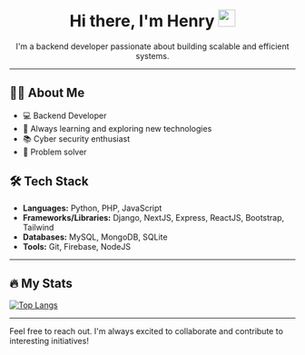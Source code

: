 <!--
**mpiers110/mpiers110** is a ✨ _special_ ✨ repository because its `README.md` (this file) appears on your GitHub profile.

Here are some ideas to get you started:

- 🔭 I’m currently working on ...
- 🌱 I’m currently learning ...
- 👯 I’m looking to collaborate on ...
- 🤔 I’m looking for help with ...
- 💬 Ask me about ...
- 📫 How to reach me: ...
- 😄 Pronouns: ...
- ⚡ Fun fact: ...
-->
<div id="header" align="center">
<h1> Hi there, I'm Henry <img src="https://media.giphy.com/media/hvRJCLFzcasrR4ia7z/giphy.gif" width="30px"/>
</h1>
I'm a backend developer passionate about building scalable and efficient systems. 
</div>

---
## :man_technologist: About Me

- 💻 Backend Developer
- 🌱 Always learning and exploring new technologies
- 📚 Cyber security enthusiast
- 🎯 Problem solver

## :hammer_and_wrench: Tech Stack

- **Languages:** Python, PHP, JavaScript
- **Frameworks/Libraries:** Django, NextJS, Express, ReactJS, Bootstrap, Tailwind
- **Databases:** MySQL, MongoDB, SQLite
- **Tools:** Git, Firebase, NodeJS
---
## :fire: My Stats
[![Top Langs](https://github-readme-stats.vercel.app/api/top-langs/?username=mpiers110&layout=compact&theme=vision-friendly-dark)](https://github.com/anuraghazra/github-readme-stats)

---
Feel free to reach out. I'm always excited to collaborate and contribute to interesting initiatives!
